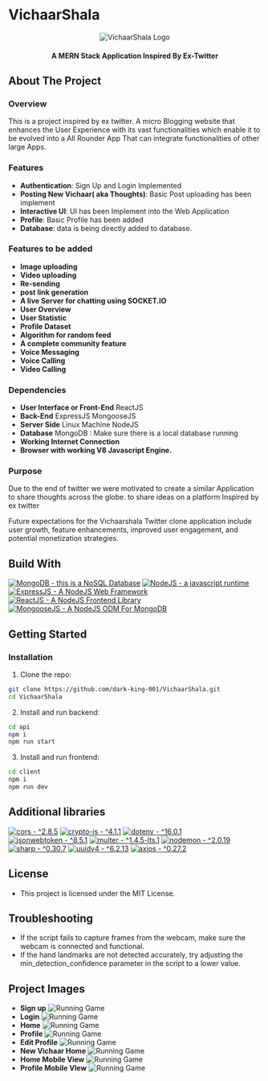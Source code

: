 # VichaarShala
<p align="center">
  <img src="https://github.com/dark-king-001/VichaarShala/blob/main/SnapShots/Logo.jpeg" alt="VichaarShala Logo" />
</p>

<p align="center">
  <h4 align="center">A MERN Stack Application Inspired By Ex-Twitter</h4>
</p>


## About The Project

### Overview

This is a project inspired by ex twitter. A micro Blogging website that enhances the User Experience with its vast functionalities which enable it to be evolved into a All Rounder App That can integrate functionalities of other large Apps.

### Features

- **Authentication**: Sign Up and Login Implemented
- **Posting New Vichaar( aka Thoughts)**: Basic Post uploading has been implement
- **Interactive UI**: UI has been Implement into the Web Application
- **Profile**: Basic Profile has been added
- **Database**: data is being directly added to database.

### Features to be added
- **Image uploading**
- **Video uploading**
- **Re-sending**
- **post link generation**
- **A live Server for chatting using SOCKET.IO**
- **User Overview**
- **User Statistic**
- **Profile Dataset**
- **Algorithm for random feed**
- **A complete community feature**
- **Voice Messaging**
- **Voice Calling**
- **Video Calling**

### Dependencies
- **User Interface or Front-End** ReactJS
- **Back-End** ExpressJS MongooseJS
- **Server Side** Linux Machine NodeJS
- **Database** MongoDB : Make sure there is a local database running
- **Working Internet Connection**
- **Browser with working V8 Javascript Engine.**

### Purpose

Due to the end of twitter we were motivated to create a similar Application to share thoughts across the globe. to share ideas on a platform 
Inspired by ex twitter

Future expectations for the Vichaarshala Twitter clone application include user growth, feature enhancements, improved user engagement, and potential monetization strategies.

## Build With

[![MongoDB - this is a NoSQL Database](https://img.shields.io/badge/MongoDB%20-this%20is%20a%20NoSQL%20Database%20-green?style=flat&logo=MongoDB)](https://www.mongodb.com/)
[![NodeJS - a javascript runtime](https://img.shields.io/badge/NodeJS%20-a%20javascript%20runtime%20-green?style=flat&logo=NodeJS)](https://nodejs.org/en)
[![ExpressJS - A NodeJS Web Framework](https://img.shields.io/badge/ExpressJS%20-A%20NodeJS%20Web%20Framework%20-green?style=flat&logo=ExpressJS)](https://expressjs.com/)
[![ReactJS - A NodeJS Frontend Library](https://img.shields.io/badge/ReactJS%20-A%20NodeJS%20Frontend%20Library%20-green?style=flat&logo=ReactJS)](https://react.dev/)
[![MongooseJS - A NodeJS ODM For MongoDB](https://img.shields.io/badge/MongooseJS%20-A%20NodeJS%20ODM%20For%20MongoDB%20-green?style=flat&logo=Mongoose)](https://mongoosejs.com/)

## Getting Started

### Installation

1. Clone the repo: 
```sh
git clone https://github.com/dark-king-001/VichaarShala.git
cd VichaarShala
```
2. Install and run backend:
```sh
cd api
npm i
npm run start
```
3. Install and run frontend: 
```sh
cd client
npm i
npm run dev
```

## Additional libraries

[![cors -  ^2.8.5](https://img.shields.io/badge/cors%20-%20^2.8.5%20-green?style=flat&logo=cors)]({link})
[![crypto-js -  ^4.1.1](https://img.shields.io/badge/crypto%20js%20-%20^4.1.1%20-green?style=flat&logo=crypto-js)]({link})
[![dotenv -  ^16.0.1](https://img.shields.io/badge/dotenv%20-%20^16.0.1%20-green?style=flat&logo=dotenv)]({link})
[![jsonwebtoken -  ^8.5.1](https://img.shields.io/badge/jsonwebtoken%20-%20^8.5.1%20-green?style=flat&logo=jsonwebtoken)]({link})
[![multer -  ^1.4.5-lts.1](https://img.shields.io/badge/multer%20^1.4.5-lts.1%20-green?style=flat&logo=multer)]({link})
[![nodemon -  ^2.0.19](https://img.shields.io/badge/nodemon%20-%20^2.0.19%20-green?style=flat&logo=nodemon)]({link})
[![sharp -  ^0.30.7](https://img.shields.io/badge/sharp%20-%20^0.30.7%20-green?style=flat&logo=sharp)]({link})
[![uuidv4 -  ^6.2.13](https://img.shields.io/badge/uuidv4%20-%20^6.2.13%20-green?style=flat&logo=uuidv4)]({link})
[![axios -  ^0.27.2](https://img.shields.io/badge/axios%20-%20^0.27.2%20-green?style=flat&logo=axios)]({link})

## License
* This project is licensed under the MIT License.

## Troubleshooting
* If the script fails to capture frames from the webcam, make sure the webcam is connected and functional.
* If the hand landmarks are not detected accurately, try adjusting the min_detection_confidence parameter in the script to a lower value.

## Project Images

- **Sign up**
  ![Running Game](https://github.com/dark-king-001/VichaarShala/blob/main/SnapShots/ss1.png)
- **Login**
  ![Running Game](https://github.com/dark-king-001/VichaarShala/blob/main/SnapShots/ss2.png)
- **Home**
  ![Running Game](https://github.com/dark-king-001/VichaarShala/blob/main/SnapShots/ss3.png)
- **Profile**
  ![Running Game](https://github.com/dark-king-001/VichaarShala/blob/main/SnapShots/ss4.png)
- **Edit Profile**
  ![Running Game](https://github.com/dark-king-001/VichaarShala/blob/main/SnapShots/ss5.png)
- **New Vichaar Home**
  ![Running Game](https://github.com/dark-king-001/VichaarShala/blob/main/SnapShots/ss6.png)
- **Home Mobile View**
  ![Running Game](https://github.com/dark-king-001/VichaarShala/blob/main/SnapShots/ss7.png)
- **Profile Mobile VIew**
  ![Running Game](https://github.com/dark-king-001/VichaarShala/blob/main/SnapShots/ss8.png)